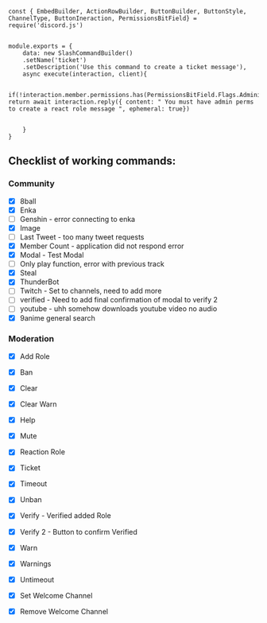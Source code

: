 


```const { SlashCommandBuilder } = require('@discordjs/builders');
const { EmbedBuilder, ActionRowBuilder, ButtonBuilder, ButtonStyle, ChannelType, ButtonIneraction, PermissionsBitField} = require('discord.js')


module.exports = {
    data: new SlashCommandBuilder()
    .setName('ticket')
    .setDescription('Use this command to create a ticket message'),
    async execute(interaction, client){

        if(!interaction.member.permissions.has(PermissionsBitField.Flags.Administrator)) return await interaction.reply({ content: " You must have admin perms to create a react role message ", ephemeral: true})


    }
}
```
## Checklist of working commands:

### Community

- [x] 8ball
- [x] Enka
- [ ] Genshin - error connecting to enka 
- [x] Image
- [ ] Last Tweet - too many tweet requests
- [x] Member Count - application did not respond error
- [x] Modal - Test Modal
- [ ] Only play function, error with previous track 
- [x] Steal 
- [x] ThunderBot
- [ ] Twitch - Set to channels, need to add more 
- [ ] verified - Need to add final confirmation of modal to verify 2 
- [ ] youtube - uhh somehow downloads youtube video no audio
- [x] 9anime general search

### Moderation
- [x] Add Role
- [x] Ban
- [x] Clear
- [x] Clear Warn
- [x] Help
- [x] Mute
- [x] Reaction Role
- [x] Ticket
- [x] Timeout
- [x] Unban
- [x] Verify - Verified added Role
- [x] Verify 2 - Button to confirm Verified
- [x] Warn
- [x] Warnings
- [x] Untimeout
- [x] Set Welcome Channel
- [x] Remove Welcome Channel


